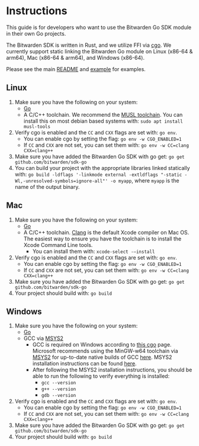 # Instructions

This guide is for developers who want to use the Bitwarden Go SDK module in their own Go projects.

The Bitwarden SDK is written in Rust, and we utilize FFI via [cgo](https://pkg.go.dev/cmd/cgo). We currently support static linking the Bitwarden Go module on Linux (x86-64 & arm64), Mac (x86-64 & arm64), and Windows (x86-64).

Please see the main [README](./README.md) and [example](./example/example.go) for examples.

## Linux

1. Make sure you have the following on your system:
    - [Go](https://go.dev/dl)
    - A C/C++ toolchain. We recommend the [MUSL toolchain](https://musl.cc). You can install this on most debian based systems with: `sudo apt install musl-tools`
2. Verify cgo is enabled and the `CC` and `CXX` flags are set with: `go env`.
    - You can enable cgo by setting the flag: `go env -w CGO_ENABLED=1`
    - If `CC` and `CXX` are not set, you can set them with: `go env -w CC=clang CXX=clang++`
3. Make sure you have added the Bitwarden Go SDK with go get: `go get github.com/bitwarden/sdk-go`
4. You can build your project with the appropriate libraries linked statically with: `go build -ldflags '-linkmode external -extldflags "-static -Wl,-unresolved-symbols=ignore-all"' -o myapp`, where `myapp` is the name of the output binary.

## Mac

1. Make sure you have the following on your system:
    - [Go](https://go.dev/dl)
    - A C/C++ toolchain. [Clang](https://clang.llvm.org/get_started.html) is the default Xcode compiler on Mac OS. The easiest way to ensure you have the toolchain is to install the Xcode Command Line tools.
        - You can install them with: `xcode-select -–install`
2. Verify cgo is enabled and the `CC` and `CXX` flags are set with: `go env`.
    - You can enable cgo by setting the flag: `go env -w CGO_ENABLED=1`
    - If `CC` and `CXX` are not set, you can set them with: `go env -w CC=clang CXX=clang++`
3. Make sure you have added the Bitwarden Go SDK with go get: `go get github.com/bitwarden/sdk-go`
4. Your project should build with: `go build`

## Windows

1. Make sure you have the following on your system:
    - [Go](https://go.dev/dl)
    - GCC via [MSYS2](https://www.msys2.org)
        - GCC is required on Windows according to [this cgo](https://go.dev/wiki/cgo) page. Microsoft recommends using the MinGW-w64 toolchain via [MSYS2](https://www.msys2.org) for up-to-date native builds of GCC [here](https://code.visualstudio.com/docs/cpp/config-mingw#_installing-the-mingww64-toolchain). MSYS2 installation instructions can be found [here](https://www.msys2.org).
        - After following the MSYS2 installation instructions, you should be able to run the following to verify everything is installed:
            - `gcc --version`
            - `g++ --version`
            - `gdb --version`
2. Verify cgo is enabled and the `CC` and `CXX` flags are set with: `go env`.
    - You can enable cgo by setting the flag: `go env -w CGO_ENABLED=1`
    - If `CC` and `CXX` are not set, you can set them with: `go env -w CC=clang CXX=clang++`
3. Make sure you have added the Bitwarden Go SDK with go get: `go get github.com/bitwarden/sdk-go`
4. Your project should build with: `go build`
